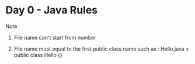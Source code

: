 # Day 0 - Java Rules

> [!NOTE]  
> 1. File name can't start from number
>
> 2. File name must equal to the first public class name
> such as : Hello.java > public class Hello {}


